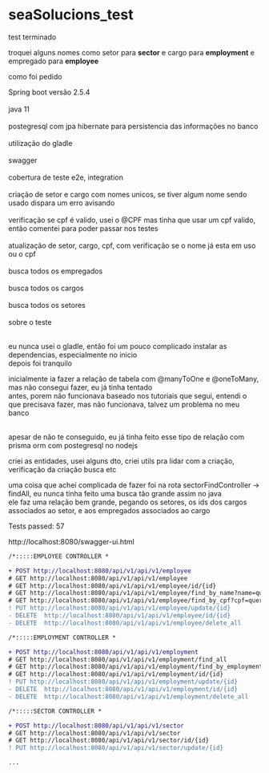 # seaSolucions_test


test terminado</br>

troquei alguns nomes como setor para <b>sector</b> e cargo para <b>employment</b> e empregado para <b>employee</b></br>

como foi pedido</br>

Spring boot versão 2.5.4</br></br>
java 11</br></br>
postegresql com jpa hibernate para persistencia das informações no banco</br></br>
utilização do gladle</br></br>
swagger</br></br>
cobertura de teste e2e, integration</br></br>
criação de setor e cargo com nomes unicos, se tiver algum nome sendo usado dispara um erro avisando</br></br>
verificação se cpf é valido, usei o @CPF mas tinha que usar um cpf valido, então comentei para poder passar nos testes</br></br>
atualização de setor, cargo, cpf, com verificação se o nome já esta em uso ou o cpf</br></br>
busca todos os empregados</br></br>
busca todos os cargos</br></br>
busca todos os setores</br></br>
sobre o teste</br></br>

eu nunca usei o gladle, então foi um pouco complicado instalar as dependencias, especialmente no inicio</br>
depois foi tranquilo</br>

inicialmente ia fazer a relação de tabela com @manyToOne e @oneToMany, mas não consegui fazer, eu já tinha tentado</br>
antes, porem não funcionava baseado nos tutoriais que segui, entendi o que precisava fazer, mas não funcionava, 
talvez um problema no meu banco</br></br>

apesar de não te conseguido, eu já tinha feito esse tipo de relação com prisma orm com postegresql no nodejs</br>

criei as entidades, usei alguns dto, criei utils pra lidar com a criação, verificação da criação busca etc</br>

uma coisa que achei complicada de fazer foi na rota sectorFindController -> findAll, eu nunca tinha feito uma busca tão grande assim no java</br>
ele faz uma relação bem grande, pegando os setores, os ids dos cargos associados ao setor, e aos empregados associados ao cargo

 Tests passed: 57


http://localhost:8080/swagger-ui.html

 
  ```diff
/*:::::EMPLOYEE CONTROLLER *

+ POST http://localhost:8080/api/v1/api/v1/employee
# GET http://localhost:8080/api/v1/api/v1/employee
# GET http://localhost:8080/api/v1/api/v1/employee/id/{id}
# GET http://localhost:8080/api/v1/api/v1/employee/find_by_name?name=query
# GET http://localhost:8080/api/v1/api/v1/employee/find_by_cpf?cpf=query
! PUT http://localhost:8080/api/v1/api/v1/employee/update/{id}
- DELETE  http://localhost:8080/api/v1/api/v1/employee/id/{id}
- DELETE  http://localhost:8080/api/v1/api/v1/employee/delete_all

/*:::::EMPLOYMENT CONTROLLER *

+ POST http://localhost:8080/api/v1/api/v1/employment
# GET http://localhost:8080/api/v1/api/v1/employment/find_all
# GET http://localhost:8080/api/v1/api/v1/employment/find_by_employment?=name=query
# GET http://localhost:8080/api/v1/api/v1/employment/id/{id}
! PUT http://localhost:8080/api/v1/api/v1/employment/update/{id}
- DELETE  http://localhost:8080/api/v1/api/v1/employment/id/{id}
- DELETE  http://localhost:8080/api/v1/api/v1/employment/delete_all

/*:::::SECTOR CONTROLLER *

+ POST http://localhost:8080/api/v1/api/v1/sector
# GET http://localhost:8080/api/v1/api/v1/sector
# GET http://localhost:8080/api/v1/api/v1/sector/id/{id}
! PUT http://localhost:8080/api/v1/api/v1/sector/update/{id}

...
 
